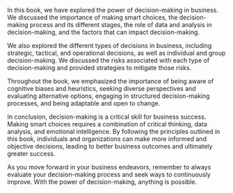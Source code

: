 
In this book, we have explored the power of decision-making in business. We discussed the importance of making smart choices, the decision-making process and its different stages, the role of data and analysis in decision-making, and the factors that can impact decision-making.

We also explored the different types of decisions in business, including strategic, tactical, and operational decisions, as well as individual and group decision-making. We discussed the risks associated with each type of decision-making and provided strategies to mitigate those risks.

Throughout the book, we emphasized the importance of being aware of cognitive biases and heuristics, seeking diverse perspectives and evaluating alternative options, engaging in structured decision-making processes, and being adaptable and open to change.

In conclusion, decision-making is a critical skill for business success. Making smart choices requires a combination of critical thinking, data analysis, and emotional intelligence. By following the principles outlined in this book, individuals and organizations can make more informed and objective decisions, leading to better business outcomes and ultimately greater success.

As you move forward in your business endeavors, remember to always evaluate your decision-making process and seek ways to continuously improve. With the power of decision-making, anything is possible.
